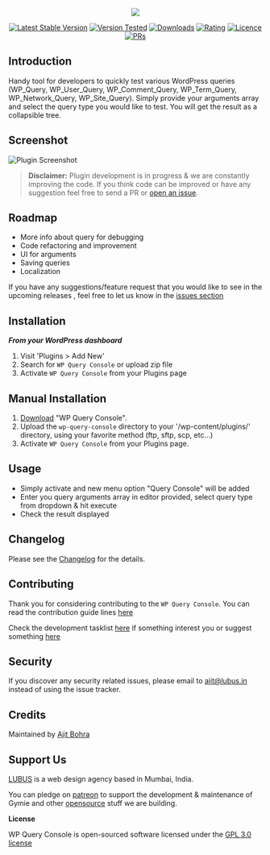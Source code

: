 <p align="center"><img src="https://cloud.githubusercontent.com/assets/1039236/24117468/5e8e9174-0dd0-11e7-9f15-33a517549b02.png"></p>

<p align="center">
<a href="https://wordpress.org/plugins/wp-query-console/"><img src="https://img.shields.io/wordpress/plugin/v/wp-query-console.svg" alt="Latest Stable Version"></a> <a href="https://wordpress.org/plugins/wp-query-console/"><img src="https://img.shields.io/wordpress/v/wp-query-console.svg" alt="Version Tested"></a> <a href="https://wordpress.org/plugins/wp-query-console/"><img src="https://img.shields.io/wordpress/plugin/dt/wp-query-console.svg" alt="Downloads"></a> <a href="https://wordpress.org/plugins/wp-query-console/"><img src="https://img.shields.io/wordpress/plugin/r/wp-query-console.svg" alt="Rating"></a> <a href="https://wordpress.org/plugins/wp-query-console/"><img src="https://img.shields.io/aur/license/yaourt.svg" alt="Licence"></a>
<a href="https://github.com/lubusin/WP-Query-Console/blob/master/CONTRIBUTING.md"><img src="https://img.shields.io/badge/PRs-welcome-brightgreen.svg?style=flat-square" alt="PRs"></a>
</p>

## Introduction

Handy tool for developers to quickly test various WordPress queries (WP_Query, WP_User_Query, WP_Comment_Query, WP_Term_Query, WP_Network_Query, WP_Site_Query). Simply provide your arguments array and select the query type you would like to test. You will get the result as a collapsible tree.

## Screenshot
![Plugin Screenshot](https://raw.githubusercontent.com/lubusIN/wp-query-console/master/assets/screenshot-1.gif)


>**Disclaimer:** Plugin development is in progress & we are constantly improving the code. If you think code can be improved or have any suggestion feel free to send a PR or [open an issue](https://github.com/lubusIN/wp-query-console/issues).

## Roadmap

 - More info about query for debugging
 - Code refactoring and improvement
 - UI for arguments
 - Saving queries
 - Localization

If you have any suggestions/feature request that you would like to see in the upcoming releases , feel free to let us know in the [issues section](https://github.com/lubusIN/wp-query-console/issues)


## Installation

***From your WordPress dashboard***
 1. Visit 'Plugins > Add New'
 2. Search for `WP Query Console`  or upload zip file
 3. Activate `WP Query Console` from your Plugins page

## Manual Installation
 1. [Download](https://wordpress.org/plugins/wp-query-console/) "WP Query Console".
 2. Upload the `wp-query-console` directory to your '/wp-content/plugins/' directory, using your favorite method (ftp, sftp, scp, etc...)
 3. Activate `WP Query Console` from your Plugins page.

## Usage

- Simply activate and new menu option "Query Console" will be added
- Enter you query arguments array in editor provided, select query type from dropdown & hit execute
- Check the result displayed

## Changelog

Please see the [Changelog](https://github.com/lubusIN/wp-query-console/blob/master/CHANGELOG.md) for the details.

## Contributing

Thank you for considering contributing to the `WP Query Console`. You can read the contribution guide lines [here](CONTRIBUTING.md)

Check the development tasklist [here](https://github.com/lubusIN/WP-Query-Console/projects/1) if something interest you or suggest something [here](https://github.com/lubusIN/wp-query-console/issues)

## Security

If you discover any security related issues, please email to [ajit@lubus.in](mailto:ajit@lubus.com) instead of using the issue tracker.

## Credits

Maintained by [Ajit Bohra](http://https://twitter.com/ajitbohra)

##  Support Us
[LUBUS](http://lubus.in) is a web design agency based in Mumbai, India.

You can pledge on [patreon](https://www.patreon.com/lubus) to support the development & maintenance of Gymie and other [opensource](https://github.com/lubusIN/) stuff we are building.

**License**

WP Query Console is open-sourced software licensed under the [GPL 3.0 license](LICENSE)
